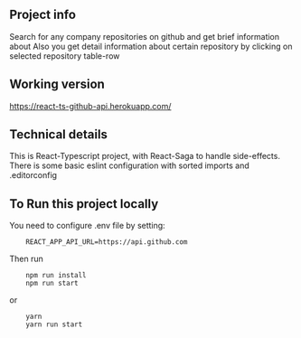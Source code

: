 ## Project info

Search for any company repositories on github and get brief information about
Also you get detail information about certain repository by clicking on selected repository table-row

## Working version

https://react-ts-github-api.herokuapp.com/

## Technical details

This is React-Typescript project, with React-Saga to handle side-effects.
There is some basic eslint configuration with sorted imports and .editorconfig

## To Run this project locally

You need to configure .env file by setting:

```
    REACT_APP_API_URL=https://api.github.com
```

Then run

```
    npm run install
    npm run start
```

or

```
    yarn
    yarn run start

```
